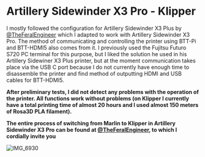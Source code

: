# Artillery Sidewinder X3 Pro - Klipper

I mostly followed the configuration for Artillery Sidewinder X3 Plus by [@TheFeralEngineer](https://github.com/TheFeralEngineer) which I adapted to work with Artillery Sidewinder X3 Pro. The method of communicating and controlling the printer using BTT-Pi and BTT-HDMI5 also comes from it. I previously used the Fujitsu Futuro S720 PC terminal for this purpose, but I liked the solution he used in his Artillery Sidewiner X3 Plus printer, but at the moment communication takes place via the USB C port because I do not currently have enough time to disassemble the printer and find method of outputting HDMI and USB cables for BTT-HDMI5.

**After preliminary tests, I did not detect any problems with the operation of the printer. All functions work without problems (on Klipper I currently have a total printing time of almost 20 hours and I used almost 150 meters of Rosa3D PLA filament).**

**The entire process of switching from Marlin to Klipper in Artillery Sidewinder X3 Pro can be found at [@TheFeralEngineer](https://github.com/TheFeralEngineer), to which I cordially invite you**

![IMG_6930](https://github.com/F1CU/Artillery_Sidewinder_X3_Pro-Klipper/assets/89723841/c7ae8167-c7ff-468a-a614-d0e2e42b2967)











